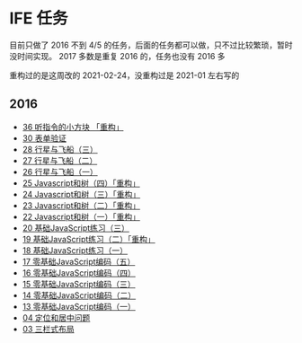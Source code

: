 # IFE 任务

目前只做了 2016 不到 4/5 的任务，后面的任务都可以做，只不过比较繁琐，暂时没时间实现。
2017 多数是重复 2016 的，任务也没有 2016 多

重构过的是这周改的 2021-02-24，没重构过是 2021-01 左右写的

## 2016

- [36 听指令的小方块 「重构」](./src/2016/36/)
- [30 表单验证](./src/2016/30/)
- [28 行星与飞船（三）](./src/2016/28/)
- [27 行星与飞船（二）](./src/2016/27/)
- [26 行星与飞船（一）](./src/2016/26/)
- [25 Javascript和树（四）「重构」](./src/2016/25/)
- [24 Javascript和树（三）「重构」](./src/2016/24/)
- [23 Javascript和树（二）「重构」](./src/2016/23/)
- [22 Javascript和树（一）「重构」](./src/2016/22/)
- [20 基础JavaScript练习（三）](./src/2016/20/)
- [19 基础JavaScript练习（二）「重构」](./src/2016/19/)
- [18 基础JavaScript练习（一）](./src/2016/18/)
- [17 零基础JavaScript编码（五）](./src/2016/17/)
- [16 零基础JavaScript编码（四）](./src/2016/16/)
- [15 零基础JavaScript编码（三）](./src/2016/15/)
- [14 零基础JavaScript编码（二）](./src/2016/14/)
- [13 零基础JavaScript编码（一）](./src/2016/13/)
- [04 定位和居中问题](./src/2016/04/)
- [03 三栏式布局](./src/2016/03/)

